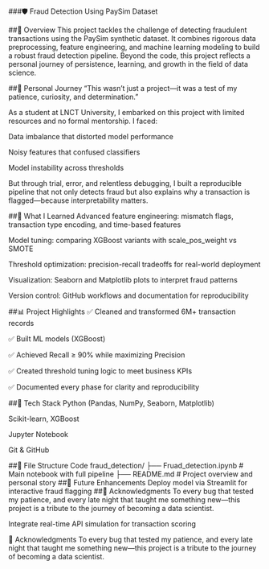 ###🛡️ Fraud Detection Using PaySim Dataset

##📌 Overview
This project tackles the challenge of detecting fraudulent transactions using the PaySim synthetic dataset. It combines rigorous data preprocessing, feature engineering, and machine learning modeling to build a robust fraud detection pipeline. Beyond the code, this project reflects a personal journey of persistence, learning, and growth in the field of data science.

##💪 Personal Journey
“This wasn’t just a project—it was a test of my patience, curiosity, and determination.”

As a student at LNCT University, I embarked on this project with limited resources and no formal mentorship. I faced:

Data imbalance that distorted model performance

Noisy features that confused classifiers

Model instability across thresholds

But through trial, error, and relentless debugging, I built a reproducible pipeline that not only detects fraud but also explains why a transaction is flagged—because interpretability matters.

##🧠 What I Learned
Advanced feature engineering: mismatch flags, transaction type encoding, and time-based features

Model tuning: comparing XGBoost variants with scale_pos_weight vs SMOTE

Threshold optimization: precision-recall tradeoffs for real-world deployment

Visualization: Seaborn and Matplotlib plots to interpret fraud patterns

Version control: GitHub workflows and documentation for reproducibility

##📊 Project Highlights
✅ Cleaned and transformed 6M+ transaction records

✅ Built  ML models (XGBoost)

✅ Achieved Recall ≥ 90% while maximizing Precision

✅ Created threshold tuning logic to meet business KPIs

✅ Documented every phase for clarity and reproducibility

##🧰 Tech Stack
Python (Pandas, NumPy, Seaborn, Matplotlib)

Scikit-learn, XGBoost

Jupyter Notebook

Git & GitHub

##📁 File Structure
Code
fraud_detection/
├── Fruad_detection.ipynb  # Main notebook with full pipeline
├── README.md              # Project overview and personal story
##🚀 Future Enhancements
Deploy model via Streamlit for interactive fraud flagging
##🙌 Acknowledgments
To every bug that tested my patience, and every late night that taught me something new—this project is a tribute to the journey of becoming a data scientist.

Integrate real-time API simulation for transaction scoring

🙌 Acknowledgments
To every bug that tested my patience, and every late night that taught me something new—this project is a tribute to the journey of becoming a data scientist.
